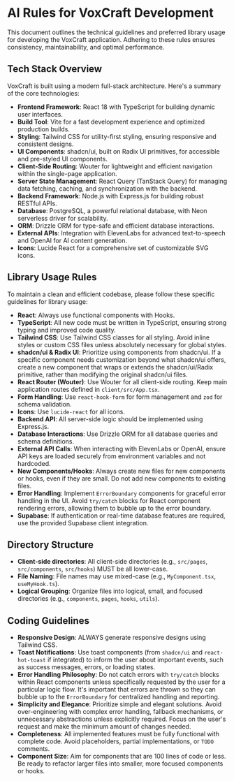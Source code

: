 # AI Rules for VoxCraft Development

This document outlines the technical guidelines and preferred library usage for developing the VoxCraft application. Adhering to these rules ensures consistency, maintainability, and optimal performance.

## Tech Stack Overview

VoxCraft is built using a modern full-stack architecture. Here's a summary of the core technologies:

*   **Frontend Framework**: React 18 with TypeScript for building dynamic user interfaces.
*   **Build Tool**: Vite for a fast development experience and optimized production builds.
*   **Styling**: Tailwind CSS for utility-first styling, ensuring responsive and consistent designs.
*   **UI Components**: shadcn/ui, built on Radix UI primitives, for accessible and pre-styled UI components.
*   **Client-Side Routing**: Wouter for lightweight and efficient navigation within the single-page application.
*   **Server State Management**: React Query (TanStack Query) for managing data fetching, caching, and synchronization with the backend.
*   **Backend Framework**: Node.js with Express.js for building robust RESTful APIs.
*   **Database**: PostgreSQL, a powerful relational database, with Neon serverless driver for scalability.
*   **ORM**: Drizzle ORM for type-safe and efficient database interactions.
*   **External APIs**: Integration with ElevenLabs for advanced text-to-speech and OpenAI for AI content generation.
*   **Icons**: Lucide React for a comprehensive set of customizable SVG icons.

## Library Usage Rules

To maintain a clean and efficient codebase, please follow these specific guidelines for library usage:

*   **React**: Always use functional components with Hooks.
*   **TypeScript**: All new code must be written in TypeScript, ensuring strong typing and improved code quality.
*   **Tailwind CSS**: Use Tailwind CSS classes for all styling. Avoid inline styles or custom CSS files unless absolutely necessary for global styles.
*   **shadcn/ui & Radix UI**: Prioritize using components from shadcn/ui. If a specific component needs customization beyond what shadcn/ui offers, create a new component that wraps or extends the shadcn/ui/Radix primitive, rather than modifying the original shadcn/ui files.
*   **React Router (Wouter)**: Use Wouter for all client-side routing. Keep main application routes defined in `client/src/App.tsx`.
*   **Form Handling**: Use `react-hook-form` for form management and `zod` for schema validation.
*   **Icons**: Use `lucide-react` for all icons.
*   **Backend API**: All server-side logic should be implemented using Express.js.
*   **Database Interactions**: Use Drizzle ORM for all database queries and schema definitions.
*   **External API Calls**: When interacting with ElevenLabs or OpenAI, ensure API keys are loaded securely from environment variables and not hardcoded.
*   **New Components/Hooks**: Always create new files for new components or hooks, even if they are small. Do not add new components to existing files.
*   **Error Handling**: Implement `ErrorBoundary` components for graceful error handling in the UI. Avoid `try/catch` blocks for React component rendering errors, allowing them to bubble up to the error boundary.
*   **Supabase**: If authentication or real-time database features are required, use the provided Supabase client integration.

## Directory Structure

*   **Client-side directories**: All client-side directories (e.g., `src/pages`, `src/components`, `src/hooks`) MUST be all lower-case.
*   **File Naming**: File names may use mixed-case (e.g., `MyComponent.tsx`, `useMyHook.ts`).
*   **Logical Grouping**: Organize files into logical, small, and focused directories (e.g., `components`, `pages`, `hooks`, `utils`).

## Coding Guidelines

*   **Responsive Design**: ALWAYS generate responsive designs using Tailwind CSS.
*   **Toast Notifications**: Use toast components (from `shadcn/ui` and `react-hot-toast` if integrated) to inform the user about important events, such as success messages, errors, or loading states.
*   **Error Handling Philosophy**: Do not catch errors with `try/catch` blocks within React components unless specifically requested by the user for a particular logic flow. It's important that errors are thrown so they can bubble up to the `ErrorBoundary` for centralized handling and reporting.
*   **Simplicity and Elegance**: Prioritize simple and elegant solutions. Avoid over-engineering with complex error handling, fallback mechanisms, or unnecessary abstractions unless explicitly required. Focus on the user's request and make the minimum amount of changes needed.
*   **Completeness**: All implemented features must be fully functional with complete code. Avoid placeholders, partial implementations, or `TODO` comments.
*   **Component Size**: Aim for components that are 100 lines of code or less. Be ready to refactor larger files into smaller, more focused components or hooks.